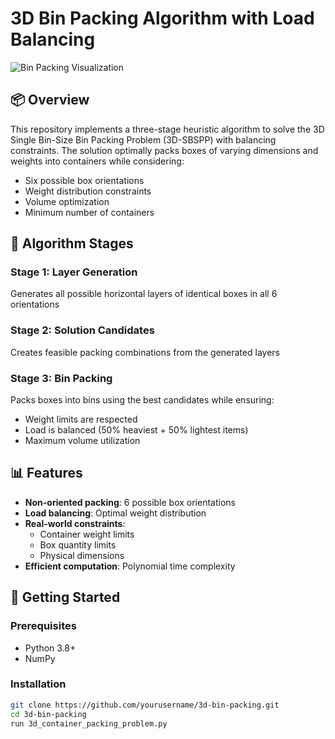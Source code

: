 # 3D Bin Packing Algorithm with Load Balancing

![Bin Packing Visualization](https://example.com/packing-visualization.jpg) <!-- Replace with actual image if available -->

## 📦 Overview

This repository implements a three-stage heuristic algorithm to solve the 3D Single Bin-Size Bin Packing Problem (3D-SBSPP) with balancing constraints. The solution optimally packs boxes of varying dimensions and weights into containers while considering:

- Six possible box orientations
- Weight distribution constraints
- Volume optimization
- Minimum number of containers

## 🔧 Algorithm Stages

### Stage 1: Layer Generation
Generates all possible horizontal layers of identical boxes in all 6 orientations

### Stage 2: Solution Candidates
Creates feasible packing combinations from the generated layers

### Stage 3: Bin Packing
Packs boxes into bins using the best candidates while ensuring:
- Weight limits are respected
- Load is balanced (50% heaviest + 50% lightest items)
- Maximum volume utilization

## 📊 Features

- **Non-oriented packing**: 6 possible box orientations
- **Load balancing**: Optimal weight distribution
- **Real-world constraints**:
  - Container weight limits
  - Box quantity limits
  - Physical dimensions
- **Efficient computation**: Polynomial time complexity

## 🚀 Getting Started

### Prerequisites
- Python 3.8+
- NumPy

### Installation
```bash
git clone https://github.com/yourusername/3d-bin-packing.git
cd 3d-bin-packing
run 3d_container_packing_problem.py